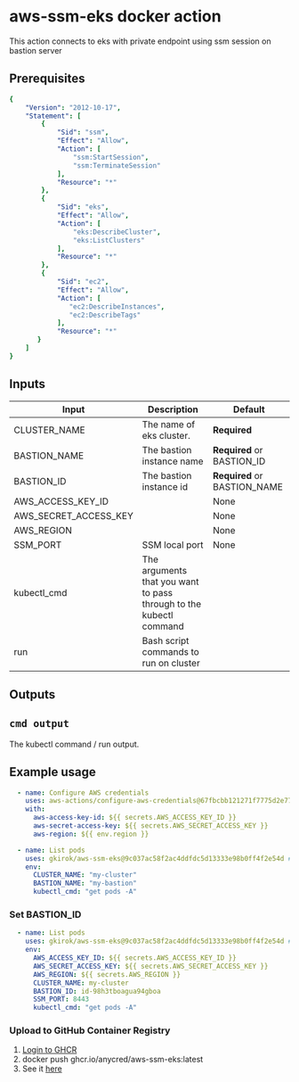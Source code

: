 # aws-ssm-eks docker action

This action connects to eks with private endpoint using ssm session on bastion server

## Prerequisites

```yaml
{
    "Version": "2012-10-17",
    "Statement": [
        {
            "Sid": "ssm",
            "Effect": "Allow",
            "Action": [
                "ssm:StartSession",
                "ssm:TerminateSession"
            ],
            "Resource": "*"
        },
        {
            "Sid": "eks",
            "Effect": "Allow",
            "Action": [
                "eks:DescribeCluster",
                "eks:ListClusters"
            ],
            "Resource": "*"
        },
        {
            "Sid": "ec2",
            "Effect": "Allow",
            "Action": [
               "ec2:DescribeInstances",
               "ec2:DescribeTags"
            ],
            "Resource": "*"
       }
    ]
}
```

## Inputs

| Input                 | Description | Default |
|-----------------------| ----------- | ------- |
| CLUSTER_NAME          | The name of eks cluster. | **Required** |
| BASTION_NAME          | The bastion instance name | **Required** or BASTION_ID |
| BASTION_ID            | The bastion instance id | **Required** or BASTION_NAME |
| AWS_ACCESS_KEY_ID     |  | None |
| AWS_SECRET_ACCESS_KEY |  | None |
| AWS_REGION            |  | None |
| SSM_PORT              | SSM local port | None |
| kubectl_cmd           |The arguments that you want to pass through to the kubectl command| |
| run                   | Bash script commands to run on cluster| |

## Outputs

## `cmd output`

The kubectl command / run  output.

## Example usage
```yaml
  - name: Configure AWS credentials
    uses: aws-actions/configure-aws-credentials@67fbcbb121271f7775d2e7715933280b06314838 # v1.7.0
    with:
      aws-access-key-id: ${{ secrets.AWS_ACCESS_KEY_ID }}
      aws-secret-access-key: ${{ secrets.AWS_SECRET_ACCESS_KEY }}
      aws-region: ${{ env.region }}

  - name: List pods
    uses: gkirok/aws-ssm-eks@9c037ac58f2ac4ddfdc5d13333e98b0ff4f2e54d # v2
    env:
      CLUSTER_NAME: "my-cluster"
      BASTION_NAME: "my-bastion"
      kubectl_cmd: "get pods -A"
```
### Set BASTION_ID
```yaml
  - name: List pods
    uses: gkirok/aws-ssm-eks@9c037ac58f2ac4ddfdc5d13333e98b0ff4f2e54d # v2
    env:
      AWS_ACCESS_KEY_ID: ${{ secrets.AWS_ACCESS_KEY_ID }}
      AWS_SECRET_ACCESS_KEY: ${{ secrets.AWS_SECRET_ACCESS_KEY }}
      AWS_REGION: ${{ secrets.AWS_REGION }}
      CLUSTER_NAME: my-cluster
      BASTION_ID: id-98h3tboagua94gboa
      SSM_PORT: 8443
      kubectl_cmd: "get pods -A"
```

### Upload to GitHub Container Registry
1. [Login to GHCR](https://docs.github.com/en/packages/working-with-a-github-packages-registry/working-with-the-container-registry)
2. docker push ghcr.io/anycred/aws-ssm-eks:latest
3. See it [here](https://github.com/orgs/anycred/packages/container/package/aws-ssm-eks)
